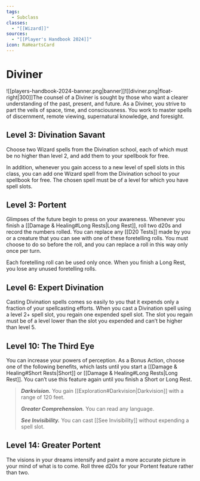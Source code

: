 ```yaml
---
tags:
  - Subclass
classes:
  - "[[Wizard]]"
sources:
  - "[[Player's Handbook 2024]]"
icon: RaHeartsCard
---
```


# Diviner

![[players-handbook-2024-banner.png|banner]]![[diviner.png|float-right|300]]The counsel of a Diviner is sought by those who want a clearer understanding of the past, present, and future. As a Diviner, you strive to part the veils of space, time, and consciousness. You work to master spells of discernment, remote viewing, supernatural knowledge, and foresight.

## Level 3: Divination Savant

Choose two Wizard spells from the Divination school, each of which must be no higher than level 2, and add them to your spellbook for free.

In addition, whenever you gain access to a new level of spell slots in this class, you can add one Wizard spell from the Divination school to your spellbook for free. The chosen spell must be of a level for which you have spell slots.

## Level 3: Portent

Glimpses of the future begin to press on your awareness. Whenever you finish a [[Damage & Healing#Long Rests|Long Rest]], roll two d20s and record the numbers rolled. You can replace any [[D20 Tests]] made by you or a creature that you can see with one of these foretelling rolls. You must choose to do so before the roll, and you can replace a roll in this way only once per turn.

Each foretelling roll can be used only once. When you finish a Long Rest, you lose any unused foretelling rolls.

## Level 6: Expert Divination

Casting Divination spells comes so easily to you that it expends only a fraction of your spellcasting efforts. When you cast a Divination spell using a level 2+ spell slot, you regain one expended spell slot. The slot you regain must be of a level lower than the slot you expended and can’t be higher than level 5.

## Level 10: The Third Eye

You can increase your powers of perception. As a Bonus Action, choose one of the following benefits, which lasts until you start a [[Damage & Healing#Short Rests\|Short]] or [[Damage & Healing#Long Rests|Long Rest]]. You can’t use this feature again until you finish a Short or Long Rest.
>**_Darkvision._** You gain [[Exploration#Darkvision|Darkvision]] with a range of 120 feet.
>
>**_Greater Comprehension._** You can read any language.
>
>**_See Invisibility._** You can cast [[See Invisibility]] without expending a spell slot.

## Level 14: Greater Portent

The visions in your dreams intensify and paint a more accurate picture in your mind of what is to come. Roll three d20s for your Portent feature rather than two.
